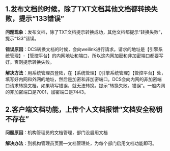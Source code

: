 ## 1.发布文档的时候，除了TXT文档其他文档都转换失败，提示“133错误”

**问题现象**：发布文档，除了TXT文档提示转换成功，其他文档都提示“转换失败”，提示“133”错误。

**错误原因**：DCS转换文档的时候，会向weilink进行请求。请求的地址是【引擎系统管理】-【管控平台】的内网地址和端口，所以这内网加密和非加密端口都要写好。否则提示转换失败。

**解决方法**：用系统管理员登陆，在【系统管理】【引擎系统管理】【管控平台】处，填写好内网和外网的地址，然后是加密和非加密端口。DCS会向内网的非加密端口请求转换文档，如果填写错误，就无法转换。提示“转换失败。错误”。一般内网的非加密端口是7001，加密端口是7443。

## 2.客户端文档功能，上传个人文档报错“文档安全秘钥不存在”

**问题原因**：机构管理员的文档管理，部门没启用文档

**解决办法**：到机构管理员页面—文档管理处，为每个部门启用文档功能即可。

